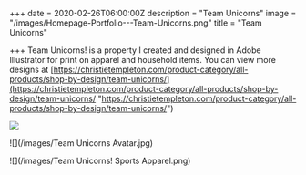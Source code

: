 +++
date = 2020-02-26T06:00:00Z
description = "Team Unicorns"
image = "/images/Homepage-Portfolio---Team-Unicorns.png"
title = "Team Unicorns"

+++
Team Unicorns! is a property I created and designed in Adobe Illustrator for print on apparel and household items. You can view more designs at [https://christietempleton.com/product-category/all-products/shop-by-design/team-unicorns/](https://christietempleton.com/product-category/all-products/shop-by-design/team-unicorns/ "https://christietempleton.com/product-category/all-products/shop-by-design/team-unicorns/")

<img src="/images/Team%20Unicorns%20Avatar.jpg">


![](/images/Team Unicorns Avatar.jpg)

![](/images/Team Unicorns! Sports Apparel.png)